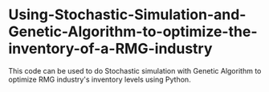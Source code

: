 # Using-Stochastic-Simulation-and-Genetic-Algorithm-to-optimize-the-inventory-of-a-RMG-industry

This code can be used to do Stochastic simulation with Genetic Algorithm to optimize RMG industry's inventory levels using Python.
